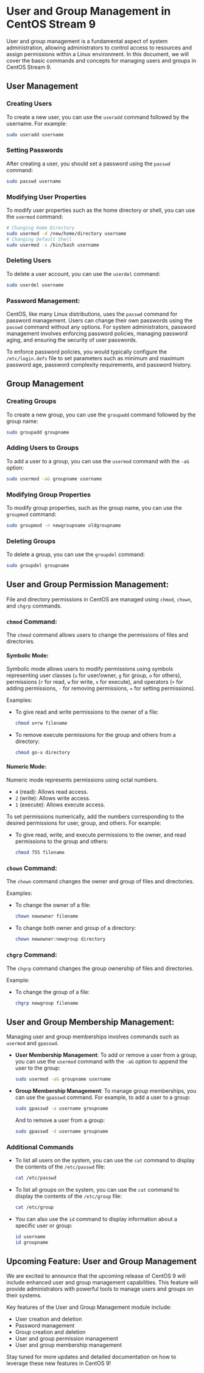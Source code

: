 # User and Group Management in CentOS Stream 9

User and group management is a fundamental aspect of system administration, allowing administrators to control access to resources and assign permissions within a Linux environment. In this document, we will cover the basic commands and concepts for managing users and groups in CentOS Stream 9.

## User Management

### Creating Users

To create a new user, you can use the `useradd` command followed by the username. For example:

```bash
sudo useradd username
```

### Setting Passwords

After creating a user, you should set a password using the `passwd` command:

```bash
sudo passwd username
```

### Modifying User Properties

To modify user properties such as the home directory or shell, you can use the `usermod` command:

```bash
# Changing Home Directory
sudo usermod -d /new/home/directory username
# Changing Default Shell
sudo usermod -s /bin/bash username
```

### Deleting Users

To delete a user account, you can use the `userdel` command:

```bash
sudo userdel username
```

### Password Management:

CentOS, like many Linux distributions, uses the `passwd` command for password management. Users can change their own passwords using the `passwd` command without any options. For system administrators, password management involves enforcing password policies, managing password aging, and ensuring the security of user passwords.

To enforce password policies, you would typically configure the `/etc/login.defs` file to set parameters such as minimum and maximum password age, password complexity requirements, and password history.


## Group Management

### Creating Groups

To create a new group, you can use the `groupadd` command followed by the group name:

```bash
sudo groupadd groupname
```

### Adding Users to Groups

To add a user to a group, you can use the `usermod` command with the `-aG` option:

```bash
sudo usermod -aG groupname username
```

### Modifying Group Properties

To modify group properties, such as the group name, you can use the `groupmod` command:

```bash
sudo groupmod -n newgroupname oldgroupname
```

### Deleting Groups

To delete a group, you can use the `groupdel` command:

```bash
sudo groupdel groupname
```

## User and Group Permission Management:

File and directory permissions in CentOS are managed using `chmod`, `chown`, and `chgrp` commands.

### `chmod` Command:

The `chmod` command allows users to change the permissions of files and directories.

#### Symbolic Mode:

Symbolic mode allows users to modify permissions using symbols representing user classes (`u` for user/owner, `g` for group, `o` for others), permissions (`r` for read, `w` for write, `x` for execute), and operators (`+` for adding permissions, `-` for removing permissions, `=` for setting permissions).

Examples:

- To give read and write permissions to the owner of a file:
  ```bash
  chmod u+rw filename
  ```

- To remove execute permissions for the group and others from a directory:
  ```bash
  chmod go-x directory
  ```

#### Numeric Mode:

Numeric mode represents permissions using octal numbers.

- `4` (read): Allows read access.
- `2` (write): Allows write access.
- `1` (execute): Allows execute access.

To set permissions numerically, add the numbers corresponding to the desired permissions for user, group, and others. For example:

- To give read, write, and execute permissions to the owner, and read permissions to the group and others:
  ```bash
  chmod 755 filename
  ```

### `chown` Command:

The `chown` command changes the owner and group of files and directories.

Examples:

- To change the owner of a file:
  ```bash
  chown newowner filename
  ```

- To change both owner and group of a directory:
  ```bash
  chown newowner:newgroup directory
  ```

### `chgrp` Command:

The `chgrp` command changes the group ownership of files and directories.

Example:

- To change the group of a file:
  ```bash
  chgrp newgroup filename
  ```

## User and Group Membership Management:

Managing user and group memberships involves commands such as `usermod` and `gpasswd`.

- **User Membership Management**: To add or remove a user from a group, you can use the `usermod` command with the `-aG` option to append the user to the group:

    ```bash
    sudo usermod -aG groupname username
    ```

- **Group Membership Management**: To manage group memberships, you can use the `gpasswd` command. For example, to add a user to a group:

    ```bash
    sudo gpasswd -a username groupname
    ```

    And to remove a user from a group:

    ```bash
    sudo gpasswd -d username groupname
    ```
    

### Additional Commands

- To list all users on the system, you can use the `cat` command to display the contents of the `/etc/passwd` file:

  ```bash
  cat /etc/passwd
  ```

- To list all groups on the system, you can use the `cat` command to display the contents of the `/etc/group` file:

  ```bash
  cat /etc/group
  ```

- You can also use the `id` command to display information about a specific user or group:

  ```bash
  id username
  id groupname
  ```

## Upcoming Feature: User and Group Management

We are excited to announce that the upcoming release of CentOS 9 will include enhanced user and group management capabilities. This feature will provide administrators with powerful tools to manage users and groups on their systems.

Key features of the User and Group Management module include:

- User creation and deletion
- Password management
- Group creation and deletion
- User and group permission management
- User and group membership management

Stay tuned for more updates and detailed documentation on how to leverage these new features in CentOS 9!

